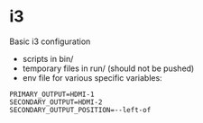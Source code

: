 # i3

Basic i3 configuration
* scripts in bin/
* temporary files in run/ (should not be pushed)
* env file for various specific variables:

```
PRIMARY_OUTPUT=HDMI-1
SECONDARY_OUTPUT=HDMI-2
SECONDARY_OUTPUT_POSITION=--left-of
```
